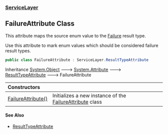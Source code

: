 ### [ServiceLayer](ServiceLayer.md 'ServiceLayer')
## FailureAttribute Class
This attribute maps the source enum value to the [Failure](ServiceLayer_ResultType.md#ServiceLayer_ResultType_Failure 'ServiceLayer.ResultType.Failure') result type.



Use this attribute to mark enum values which should be considered failure result types.
```csharp
public class FailureAttribute : ServiceLayer.ResultTypeAttribute
```

Inheritance [System.Object](https://docs.microsoft.com/en-us/dotnet/api/System.Object 'System.Object') &#129106; [System.Attribute](https://docs.microsoft.com/en-us/dotnet/api/System.Attribute 'System.Attribute') &#129106; [ResultTypeAttribute](ServiceLayer_ResultTypeAttribute.md 'ServiceLayer.ResultTypeAttribute') &#129106; FailureAttribute  

| Constructors | |
| :--- | :--- |
| [FailureAttribute()](ServiceLayer_FailureAttribute_FailureAttribute().md 'ServiceLayer.FailureAttribute.FailureAttribute()') | Initializes a new instance of the [FailureAttribute](ServiceLayer_FailureAttribute.md 'ServiceLayer.FailureAttribute') class<br/> |
#### See Also
- [ResultTypeAttribute](ServiceLayer_ResultTypeAttribute.md 'ServiceLayer.ResultTypeAttribute')
